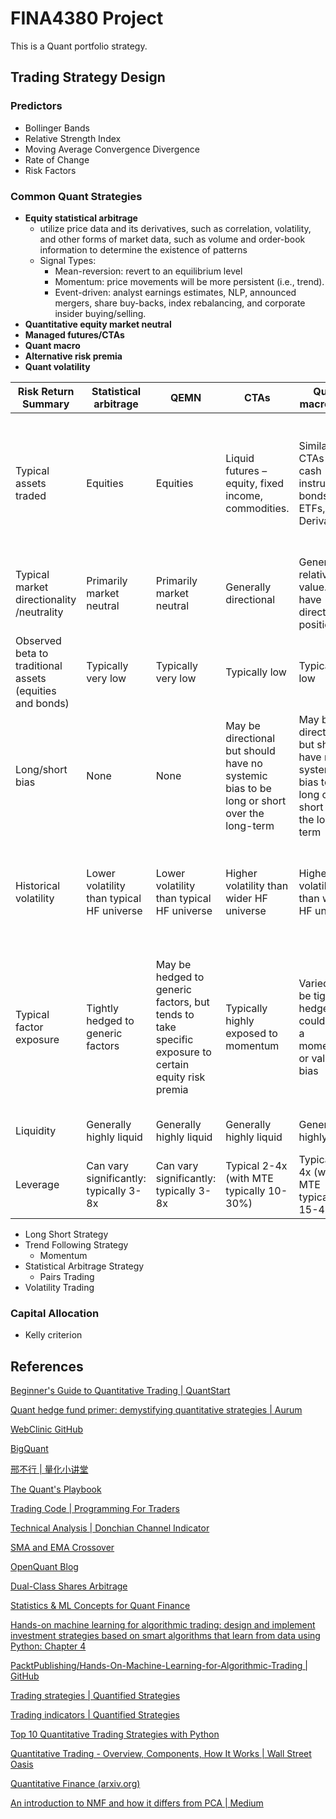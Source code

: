 # FINA4380 Project

This is a Quant portfolio strategy.

## Trading Strategy Design

### Predictors

- Bollinger Bands
- Relative Strength Index
- Moving Average Convergence Divergence
- Rate of Change
- Risk Factors

### Common Quant Strategies

- **Equity statistical arbitrage**
  - utilize price data and its derivatives, such as correlation, volatility, and other forms of market data, such as volume and order-book information to determine the existence of patterns
  - Signal Types:
    - Mean-reversion: revert to an equilibrium level
    - Momentum: price movements will be more persistent (i.e., trend).
    - Event-driven: analyst earnings estimates, NLP, announced mergers, share buy-backs, index rebalancing, and corporate insider buying/selling.
- **Quantitative equity market neutral**
- **Managed futures/CTAs**
- **Quant macro**
- **Alternative risk premia**
- **Quant volatility**

| Risk Return Summary                                      | Statistical arbitrage                     | QEMN                                                                                                | CTAs                                                                                       | Quant macro/GAA                                                                            | Alternative risk premia                                                                                          |
| -------------------------------------------------------- | ----------------------------------------- | --------------------------------------------------------------------------------------------------- | ------------------------------------------------------------------------------------------ | ------------------------------------------------------------------------------------------ | ---------------------------------------------------------------------------------------------------------------- |
| Typical assets traded                                    | Equities                                  | Equities                                                                                            | Liquid futures – equity, fixed income, commodities.                                        | Similar to CTAs + cash instruments, bonds, FX, ETFs, Derivatives                           | Primarily equities, but may also trade some derivatives and instruments similar to quant macro                   |
| Typical market directionality /neutrality                | Primarily market neutral                  | Primarily market neutral                                                                            | Generally directional                                                                      | Generally relative value. Some have directional positions                                  | Generally market neutral long-term (some exceptions)                                                             |
| Observed beta to traditional assets (equities and bonds) | Typically very low                        | Typically very low                                                                                  | Typically low                                                                              | Typically low                                                                              | Typically low to moderate                                                                                        |
| Long/short bias                                          | None                                      | None                                                                                                | May be directional but should have no systemic bias to be long or short over the long-term | May be directional but should have no systemic bias to be long or short over the long-term | Typically no bias                                                                                                |
| Historical volatility                                    | Lower volatility than typical HF universe | Lower volatility than typical HF universe                                                           | Higher volatility than wider HF universe                                                   | Higher volatility than wider HF universe                                                   | Potential exposure to large factor moves – can be large/long drawdowns                                           |
| Typical factor exposure                                  | Tightly hedged to generic factors         | May be hedged to generic factors, but tends to take specific exposure to certain equity risk premia | Typically highly exposed to momentum                                                       | Varied, may be tightly hedged; could have a momentum or value bias                         | High factor exposure by design. Typical ARP fund looks to offer diversified exposrue to many risk-premia factors |
| Liquidity                                                | Generally highly liquid                   | Generally highly liquid                                                                             | Generally highly liquid                                                                    | Generally highly liquid                                                                    | Generally highly liquid                                                                                          |
| Leverage                                                 | Can vary significantly: typically 3-8x    | Can vary significantly: typically 3-8x                                                              | Typical 2-4x (with MTE typically 10-30%)                                                   | Typical 2-4x (with MTE typically 15-40%)                                                   | Varied (typically 1.5 to 2.0x)                                                                                   |

- Long Short Strategy
- Trend Following Strategy
  - Momentum
- Statistical Arbitrage Strategy
  - Pairs Trading
- Volatility Trading

### Capital Allocation

- Kelly criterion

## References

[Beginner's Guide to Quantitative Trading | QuantStart](https://www.quantstart.com/articles/Beginners-Guide-to-Quantitative-Trading/)

[Quant hedge fund primer: demystifying quantitative strategies | Aurum](https://www.aurum.com/insight/thought-piece/quant-hedge-fund-strategies-explained/)

[WebClinic GitHub](https://github.com/webclinic017)

[BigQuant](https://bigquant.com/)

[邢不行 | 量化小讲堂](https://www.quantclass.cn/home)

[The Quant's Playbook](https://quantgalore.substack.com/)

[Trading Code | Programming For Traders](https://www.tradingcode.net/)

[Technical Analysis | Donchian Channel Indicator](https://medium.com/gitconnected/an-algo-trading-strategy-which-made-8-371-a-python-case-study-58ed12a492dc)

[SMA and EMA Crossover](https://forexop.com/strategy/sma-and-ema-crossover/)

[OpenQuant Blog](https://openquant.co/blog)

[Dual-Class Shares Arbitrage](https://alphaarchitect.com/2011/03/dual-class-shares-a-first-class-strategy/)

[Statistics & ML Concepts for Quant Finance](https://openquant.co/blog/statistics-and-ml-concepts-for-quant-finance-interview)

[Hands-on machine learning for algorithmic trading: design and implement investment strategies based on smart algorithms that learn from data using Python: Chapter 4](https://julac-cuhk.primo.exlibrisgroup.com/discovery/fulldisplay?docid=alma991039741106303407&context=L&vid=852JULAC_CUHK:CUHK&lang=en&search_scope=All&adaptor=Local)

[PacktPublishing/Hands-On-Machine-Learning-for-Algorithmic-Trading | GitHub](https://github.com/PacktPublishing/Hands-On-Machine-Learning-for-Algorithmic-Trading)

[Trading strategies | Quantified Strategies](https://www.quantifiedstrategies.com/category/trading-strategies/)

[Trading indicators | Quantified Strategies](https://www.quantifiedstrategies.com/category/trading-indicators/)

[Top 10 Quantitative Trading Strategies with Python](https://zodiactrading.medium.com/top-10-quantitative-trading-strategies-with-python-82b1eff67650)

[Quantitative Trading - Overview, Components, How It Works | Wall Street Oasis](https://www.wallstreetoasis.com/resources/skills/trading-investing/quantitative-trading)

[Quantitative Finance (arxiv.org)](https://arxiv.org/archive/q-fin)

[An introduction to NMF and how it differs from PCA | Medium](https://medium.com/@354047384/an-introduction-to-nmf-and-how-it-differs-from-pca-3d8e4080df83)
